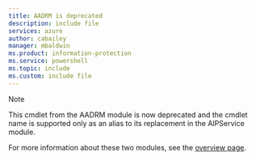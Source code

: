 ```yaml
---
title: AADRM is deprecated
description: include file
services: azure
author: cabailey
manager: mbaldwin
ms.product: information-protection
ms.service: powershell
ms.topic: include
ms.custom: include file
---
```


>[!Note] 
> This cmdlet from the AADRM module is now deprecated and the cmdlet name is supported only as an alias to its replacement in the AIPService module.
> 
> For more information about these two modules, see the [overview page](/powershell/azure/aip/overview).